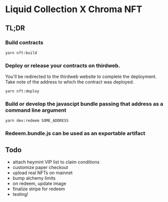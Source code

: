 # Liquid Collection X Chroma NFT

## TL;DR
### Build contracts
```
yarn nft:build
```
### Deploy or release your contracts on thirdweb. 
You'll be redirected to the thirdweb website to complete the deployment. Take note of the address to which the contract was deployed.
```
yarn nft:deploy
```
### Build or develop the javascipt bundle passing that address as a command line argument
```
yarn dev:redeem SOME_ADDRESS
```
### Redeem.bundle.js can be used as an exportable artifact

## Todo
- attach heymint VIP list to claim conditions
- customize paper checkout
- upload real NFTs on mainnet
- bump alchemy limits
- on redeem, update image
- finalize stripe for redeem
- testing!